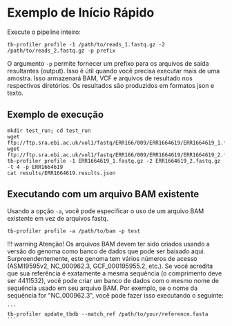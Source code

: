 # Exemplo de Início Rápido

Execute o pipeline inteiro:

```
tb-profiler profile -1 /path/to/reads_1.fastq.gz -2 /path/to/reads_2.fastq.gz -p prefix
```

O argumento `-p` permite fornecer um prefixo para os arquivos de saída resultantes (output). Isso é útil quando você precisa executar mais de uma amostra. Isso armazenará BAM, VCF e arquivos de resultado nos respectivos diretórios. Os resultados são produzidos em formatos json e texto.

## Exemplo de execução

```
mkdir test_run; cd test_run
wget ftp://ftp.sra.ebi.ac.uk/vol1/fastq/ERR166/009/ERR1664619/ERR1664619_1.fastq.gz
wget ftp://ftp.sra.ebi.ac.uk/vol1/fastq/ERR166/009/ERR1664619/ERR1664619_2.fastq.gz
tb-profiler profile -1 ERR1664619_1.fastq.gz -2 ERR1664619_2.fastq.gz -t 4 -p ERR1664619
cat results/ERR1664619.results.json
```

## Executando com um arquivo BAM existente

Usando a opção `-a`, você pode especificar o uso de um arquivo BAM existente em vez de arquivos fastq.

```
tb-profiler profile -a /path/to/bam -p test
```

!!! warning
    Atenção! Os arquivos BAM devem ter sido criados usando a versão do genoma como banco de dados que pode ser baixado aqui. Surpreendentemente, este genoma tem vários números de acesso (ASM19595v2, NC_000962.3, GCF_000195955.2, etc.). Se você acredita que sua referência é exatamente a mesma sequência (o comprimento deve ser 4411532), você pode criar um banco de dados com o mesmo nome de sequência usado em seu arquivo BAM. Por exemplo, se o nome da sequência for "NC_000962.3", você pode fazer isso executando o seguinte:

    ```
    tb-profiler update_tbdb --match_ref /path/to/your/reference.fasta
    ```